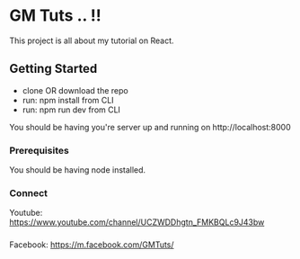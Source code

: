 # GM Tuts .. !!

This project is all about my tutorial on React.

## Getting Started

* clone OR download the repo
* run: npm install from CLI
* run: npm run dev from CLI

You should be having you're server up and running on http://localhost:8000

### Prerequisites

You should be having node installed.

### Connect 

Youtube: https://www.youtube.com/channel/UCZWDDhgtn_FMKBQLc9J43bw 
###
Facebook: https://m.facebook.com/GMTuts/
